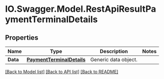 # IO.Swagger.Model.RestApiResultPaymentTerminalDetails
## Properties

Name | Type | Description | Notes
------------ | ------------- | ------------- | -------------
**Data** | [**PaymentTerminalDetails**](PaymentTerminalDetails.md) | Generic data object. | 

[[Back to Model list]](../README.md#documentation-for-models) [[Back to API list]](../README.md#documentation-for-api-endpoints) [[Back to README]](../README.md)


